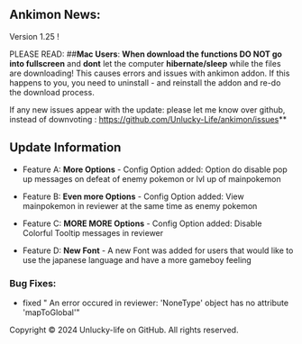 ## Ankimon News:

Version 1.25 !

PLEASE READ:
##**Mac Users**:
**When download the functions DO NOT go into fullscreen** and **dont** let the computer **hibernate/sleep** while the files are downloading! This causes errors and issues with ankimon addon. If this happens to you, you need to uninstall - and reinstall the addon and re-do the download process.

If any new issues appear with the update: please let me know over github, instead of downvoting : https://github.com/Unlucky-Life/ankimon/issues**

## Update Information

- Feature A: **More Options** - Config Option added: Option do disable pop up messages on defeat of enemy pokemon or lvl up of mainpokemon
  
- Feature B: **Even more Options** - Config Option added: View mainpokemon in reviewer at the same time as enemy pokemon
  
- Feature C: **MORE MORE Options** - Config Option added: Disable Colorful Tooltip messages in reviewer
  
- Feature D: **New Font** - A new Font was added for users that would like to use the japanese language and have a more gameboy feeling

### Bug Fixes:

- fixed " An error occured in reviewer: 'NoneType' object has no attribute 'mapToGlobal'"

Copyright © 2024 Unlucky-life on GitHub. All rights reserved.
